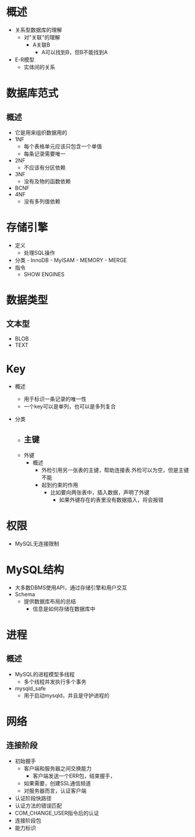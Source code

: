 # 概述
- 关系型数据库的理解
	- 对"关联"的理解
	    - A关联B
		    - A可以找到B，但B不能找到A
- E-R模型
	- 实体间的关系

# 数据库范式
## 概述
- 它是用来组织数据用的
- 1NF
	- 每个表格单元应该只包含一个单值
	- 每条记录需要唯一
- 2NF
	- 不应该有分区依赖
- 3NF
	- 没有及物的函数依赖
- BCNF
- 4NF
	- 没有多列值依赖

# 存储引擎
- 定义
	- 处理SQL操作
- 分类
	    - InnoDB
		- MyISAM
		- MEMORY
		- MERGE	
- 指令
	- SHOW ENGINES

# 数据类型
## 文本型
- BLOB
- TEXT

# Key
- 概述
	- 用于标识一条记录的唯一性
	- 一个key可以是单列，也可以是多列复合

- 分类
	- 主键
		- 
	- 外键
		- 概述
			- 外检引用另一张表的主键，帮助连接表.外检可以为空，但是主键不能
			- 起到约束的作用
				- 比如要向两张表中，插入数据，声明了外键
					- 如果外键存在的表里没有数据插入，将会报错

# 权限
- MySQL无连接限制

# MySQL结构
- 大多数DBMS使用API，通过存储引擎和用户交互
- Schema
	- 提供数据库布局的总结
		- 信息是如何存储在数据库中

# 进程
## 概述
- MySQL的进程模型多线程
	- 多个线程并发执行多个事务
- mysqld_safe
	- 用于启动mysqld，并且是守护进程的

# 网络
## 连接阶段 
- 初始握手
	- 客户端和服务器之间交换能力
		- 客户端发送一个ERR包，结束握手，
	- 如果需要，创建SSL通信频道
	- 对服务器而言，认证客户端
- 认证阶段快路径
- 认证方法的错误匹配
- COM_CHANGE_USER指令后的认证
- 连接阶段包
- 能力标识	